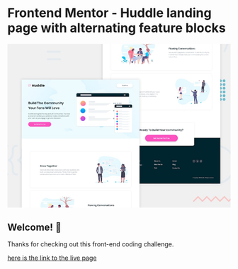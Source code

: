 # Frontend Mentor - Huddle landing page with alternating feature blocks

![Design preview for the Huddle landing page with alternating feature blocks coding challenge](./design/desktop-preview.jpg)

## Welcome! 👋

Thanks for checking out this front-end coding challenge.

<a href="https://AJ-David.github.io/huddle-landing-page-main/"> here is the link to the live page